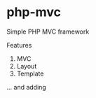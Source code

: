 # php-mvc
Simple PHP MVC framework

Features
  1. MVC
  2. Layout
  3. Template
  
  ... and adding
